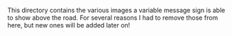 This directory contains the various images a variable message sign is able to show above the road. For several reasons I had to remove those from here, but new ones will be added later on!

